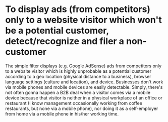 # To display ads (from competitors) only to a website visitor which won't be a potential customer, detect/recognize and filer a non-customer
The simple filter displays (e.g. Google AdSense) ads from competitors only to a website visitor which is highly unprobable as a potential customer according to a geo location (physical distance to a business), browser language settings (culture and location), and device. Businesses don't work via mobile phones and mobile devices are easily detectable. Simply, there's not often gonna happen a B2B deal when a visitor comes via a mobile device because that visitor is neither in a physical workplace of an office or restaurant (I know management occasionally working from coffee restaurants, but none via a mobile phone), nor doing it as a self-employer from home via a mobile phone in his/her working time.
